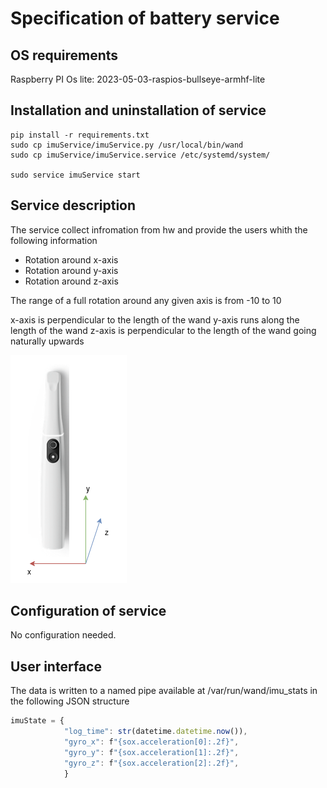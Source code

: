 # Specification of battery service

## OS requirements

Raspberry PI Os lite:  2023-05-03-raspios-bullseye-armhf-lite

## Installation and uninstallation of service

```
pip install -r requirements.txt
sudo cp imuService/imuService.py /usr/local/bin/wand
sudo cp imuService/imuService.service /etc/systemd/system/

sudo service imuService start
```


## Service description

The service collect infromation from hw and provide the users whith the following information

- Rotation around x-axis
- Rotation around y-axis
- Rotation around z-axis

The range of a full rotation around any given axis is from -10 to 10

x-axis is perpendicular to the length of the wand
y-axis runs along the length of the wand
z-axis is perpendicular to the length of the wand going naturally upwards 

![](imuService/imuAxis.png?raw=true)

## Configuration of service
No configuration needed.

## User interface

The data is written to a named pipe available at /var/run/wand/imu_stats in the following JSON structure 
```javascript
imuState = {
            "log_time": str(datetime.datetime.now()),
            "gyro_x": f"{sox.acceleration[0]:.2f}",
            "gyro_y": f"{sox.acceleration[1]:.2f}",
            "gyro_z": f"{sox.acceleration[2]:.2f}",
            }     
```


